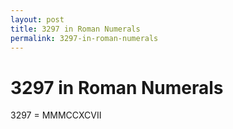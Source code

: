 ```yaml
---
layout: post
title: 3297 in Roman Numerals
permalink: 3297-in-roman-numerals
---
```


# 3297 in Roman Numerals

3297 = MMMCCXCVII
